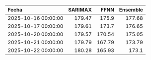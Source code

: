 | Fecha               |   SARIMAX |   FFNN |   Ensemble |
|:--------------------|----------:|-------:|-----------:|
| 2025-10-16 00:00:00 |    179.47 | 175.9  |     177.68 |
| 2025-10-17 00:00:00 |    179.61 | 173.7  |     176.65 |
| 2025-10-20 00:00:00 |    179.57 | 170.54 |     175.05 |
| 2025-10-21 00:00:00 |    179.79 | 167.79 |     173.79 |
| 2025-10-22 00:00:00 |    180.28 | 165.93 |     173.1  |